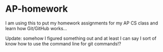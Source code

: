 # AP-homework
I am using this to put my homework assignments for my AP CS class and learn how Git/GitHub works...


Update: somehow I figured something out and at least I can say I sort of know how to use the command line for git commands!?
